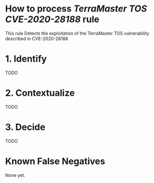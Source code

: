 # How to process *TerraMaster TOS CVE-2020-28188* rule
This rule Detects the exploitation of the TerraMaster TOS vulnerability described in CVE-2020-28188

# 1. Identify
TODO

# 2. Contextualize
TODO

# 3. Decide
TODO

# Known False Negatives
None yet.
